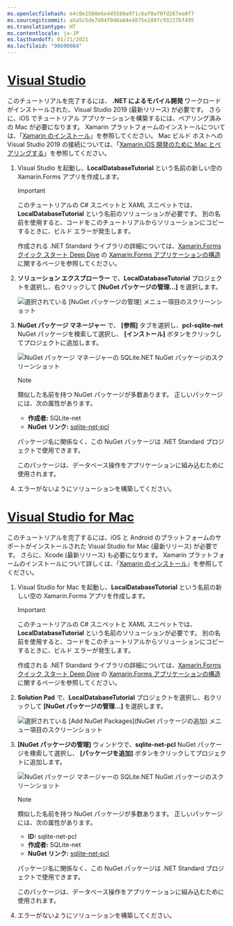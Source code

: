 ```yaml
---
ms.openlocfilehash: e4c0e1500e6e445580a971c6af0af0fd267ee0f7
ms.sourcegitcommit: a5a5c5de7d04f046a64e4875e180fc93227bf495
ms.translationtype: HT
ms.contentlocale: ja-JP
ms.lasthandoff: 01/21/2021
ms.locfileid: "98690084"
---
```

# <a name="visual-studio"></a>[Visual Studio](#tab/vswin)

このチュートリアルを完了するには、 **.NET によるモバイル開発** ワークロードがインストールされた、Visual Studio 2019 (最新リリース) が必要です。 さらに、iOS でチュートリアル アプリケーションを構築するには、ペアリング済みの Mac が必要になります。 Xamarin プラットフォームのインストールについては、「[Xamarin のインストール](~/get-started/installation/index.md)」を参照してください。 Mac ビルド ホストへの Visual Studio 2019 の接続については、「[Xamarin.iOS 開発のために Mac とペアリングする](~/ios/get-started/installation/windows/connecting-to-mac/index.md)」を参照してください。

1. Visual Studio を起動し、**LocalDatabaseTutorial** という名前の新しい空の Xamarin.Forms アプリを作成します。

    > [!IMPORTANT]
    > このチュートリアルの C# スニペットと XAML スニペットでは、**LocalDatabaseTutorial** という名前のソリューションが必要です。 別の名前を使用すると、コードをこのチュートリアルからソリューションにコピーするときに、ビルド エラーが発生します。

    作成される .NET Standard ライブラリの詳細については、[Xamarin.Forms クイック スタート Deep Dive](~/get-started/first-app/index.md) の [Xamarin.Forms アプリケーションの構造](~/get-started/first-app/index.md)に関するページを参照してください。

1. **ソリューション エクスプローラー** で、**LocalDatabaseTutorial** プロジェクトを選択し、右クリックして **[NuGet パッケージの管理...]** を選択します。

    ![選択されている [NuGet パッケージの管理] メニュー項目のスクリーンショット](../images/vs/add-nuget-packages.png "[Add NuGet Packages]\(NuGet パッケージの追加) メニュー項目")

1. **NuGet パッケージ マネージャー** で、 **[参照]** タブを選択し、**pcl-sqlite-net** NuGet パッケージを検索して選択し、 **[インストール]** ボタンをクリックしてプロジェクトに追加します。

    ![NuGet パッケージ マネージャーの SQLite.NET NuGet パッケージのスクリーンショット](../images/vs/add-package.png "SQLite.NET NuGet Package")

    > [!NOTE]
    > 類似した名前を持つ NuGet パッケージが多数あります。 正しいパッケージには、次の属性があります。
    > - **作成者:** SQLite-net
    > - **NuGet リンク:** [sqlite-net-pcl](https://www.nuget.org/packages/sqlite-net-pcl/)  
    >
    > パッケージ名に関係なく、この NuGet パッケージは .NET Standard プロジェクトで使用できます。

    このパッケージは、データベース操作をアプリケーションに組み込むために使用されます。

1. エラーがないようにソリューションを構築してください。

# <a name="visual-studio-for-mac"></a>[Visual Studio for Mac](#tab/vsmac)

このチュートリアルを完了するには、iOS と Android のプラットフォームのサポートがインストールされた Visual Studio for Mac (最新リリース) が必要です。 さらに、Xcode (最新リリース) も必要になります。 Xamarin プラットフォームのインストールについて詳しくは、「[Xamarin のインストール](~/get-started/installation/index.md)」を参照してください。

1. Visual Studio for Mac を起動し、**LocalDatabaseTutorial** という名前の新しい空の Xamarin.Forms アプリを作成します。

    > [!IMPORTANT]
    > このチュートリアルの C# スニペットと XAML スニペットでは、**LocalDatabaseTutorial** という名前のソリューションが必要です。 別の名前を使用すると、コードをこのチュートリアルからソリューションにコピーするときに、ビルド エラーが発生します。

    作成される .NET Standard ライブラリの詳細については、[Xamarin.Forms クイック スタート Deep Dive](~/get-started/first-app/index.md) の [Xamarin.Forms アプリケーションの構造](~/get-started/first-app/index.md)に関するページを参照してください。

1. **Solution Pad** で、**LocalDatabaseTutorial** プロジェクトを選択し、右クリックして **[NuGet パッケージの管理...]** を選択します。

    ![選択されている [Add NuGet Packages]\(NuGet パッケージの追加\) メニュー項目のスクリーンショット](../images/vsmac/add-nuget-packages.png "[Add NuGet Packages]\(NuGet パッケージの追加) メニュー項目")

1. **[NuGet パッケージの管理]** ウィンドウで、**sqlite-net-pcl** NuGet パッケージを検索して選択し、 **[パッケージを追加]** ボタンをクリックしてプロジェクトに追加します。

    ![NuGet パッケージ マネージャーの SQLite.NET NuGet パッケージのスクリーンショット](../images/vsmac/add-package.png "SQLite.NET NuGet Package")

    > [!NOTE]
    > 類似した名前を持つ NuGet パッケージが多数あります。 正しいパッケージには、次の属性があります。
    > - **ID:** sqlite-net-pcl
    > - **作成者:** SQLite-net
    > - **NuGet リンク:** [sqlite-net-pcl](https://www.nuget.org/packages/sqlite-net-pcl/)  
    >
    > パッケージ名に関係なく、この NuGet パッケージは .NET Standard プロジェクトで使用できます。

    このパッケージは、データベース操作をアプリケーションに組み込むために使用されます。

1. エラーがないようにソリューションを構築してください。
